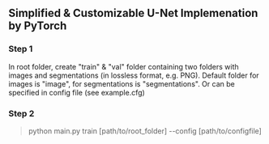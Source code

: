## Simplified & Customizable U-Net Implemenation by PyTorch

### Step 1  
In root folder, create "train" & "val" folder containing two folders with images and segmentations (in lossless format, e.g. PNG). Default folder for images is "image", for segmentations is "segmentations". Or can be specified in config file (see example.cfg)

### Step 2  
> python main.py train [path/to/root_folder] --config [path/to/configfile]